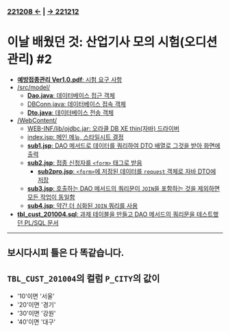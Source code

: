 ﻿### [221208 ←](/221205-_JSP/221208/) | [→ 221212](/221205-_JSP/221212/)

# 이날 배웠던 것: 산업기사 모의 시험(오디션 관리) #2

- [**예방접종관리 Ver1.0.pdf**: 시험 요구 사항](/221205-_JSP/221209/%EC%98%88%EB%B0%A9%EC%A0%91%EC%A2%85%EA%B4%80%EB%A6%AC%20Ver1.0.pdf)
- [/src/model/](/221205-_JSP/221209/jspstudy56/cbq_02/src/model/)
    - [**Dao.java**: 데이터베이스 접근 객체](/221205-_JSP/221209/jspstudy56/cbq_02/src/model/Dao.java)
    - [DBConn.java: 데이터베이스 접속 객체](/221205-_JSP/221209/jspstudy56/cbq_02/src/model/DBConn.java)
    - [**Dto.java**: 데이터베이스 전송 객체](/221205-_JSP/221209/jspstudy56/cbq_02/src/model/Dto.java)
- [/WebContent/](/221205-_JSP/221209/jspstudy56/cbq_02/WebContent/)
    - [WEB-INF/lib/ojdbc.jar: 오라클 DB XE thin(자바) 드라이버](/221205-_JSP/221209/jspstudy56/cbq_02/WebContent/WEB-INF/lib/ojdbc6.jar)
    - [index.jsp: 메인 메뉴, 스타일시트 결정](/221205-_JSP/221209/jspstudy56/cbq_02/WebContent/index.jsp)
    - [**sub1.jsp**: DAO 메서드로 데이터를 쿼리하여 DTO 배열로 그것을 받아 화면에 출력](/221205-_JSP/221209/jspstudy56/cbq_02/WebContent/read-artist.jsp)
    - [**sub2.jsp**: 접종 신청자를 `<form>` 태그로 받음](/221205-_JSP/221209/jspstudy56/cbq_02/WebContent/create-artist.jsp)
        - [**sub2pro.jsp**: `<form>`에 저장된 데이터를 `request` 객체로 자바 DTO에 저장](/221205-_JSP/221209/jspstudy56/cbq_02/WebContent/cr1-action.jsp)
    - [**sub3.jsp**: 호출하는 DAO 메서드의 쿼리문이 `JOIN`을 포함하는 것을 제외하면 모든 작업이 동일함](/221205-_JSP/221209/jspstudy56/cbq_02/WebContent/read-mentor.jsp)
    - [**sub4.jsp**: 약간 더 심화된 `JOIN` 쿼리를 사용](/221205-_JSP/221209/jspstudy56/cbq_02/WebContent/read-rank.jsp)
- [**tbl_cust_201004.sql**: 과제 테이블을 만들고 DAO 메서드의 쿼리문을 테스트했던 PL/SQL 문서](/221205-_JSP/221209/tbl_cust_201004.sql)

---

## 보시다시피 틀은 다 똑같습니다.

## `TBL_CUST_201004`의 컬럼 `P_CITY`의 값이

- '10'이면 '서울'
- '20'이면 '경기'
- '30'이면 '강원'
- '40'이면 '대구'